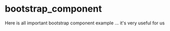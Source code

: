 # bootstrap_component
Here is all important bootstrap component example ... it's very useful for us
